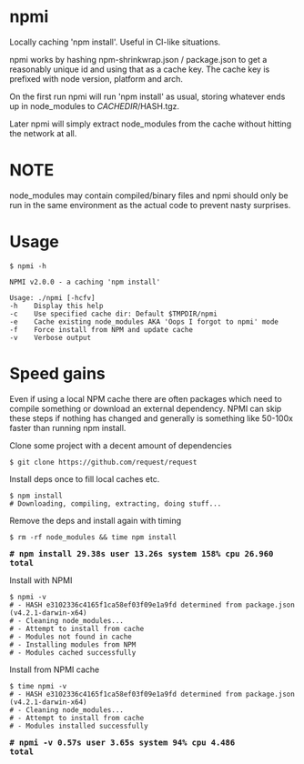 # npmi
Locally caching 'npm install'. Useful in CI-like situations.

npmi works by hashing npm-shrinkwrap.json / package.json to get a
reasonably unique id and using that as a cache key.
The cache key is prefixed with node version, platform and arch.

On the first run npmi will run 'npm install' as usual, storing whatever
ends up in node_modules to $CACHEDIR/$HASH.tgz.

Later npmi will simply extract node_modules from the cache without
hitting the network at all.

# NOTE

node_modules may contain compiled/binary files and npmi should only
be run in the same environment as the actual code to prevent nasty
surprises.

# Usage

```
$ npmi -h

NPMI v2.0.0 - a caching 'npm install'

Usage: ./npmi [-hcfv]
-h    Display this help
-c    Use specified cache dir: Default $TMPDIR/npmi
-e    Cache existing node_modules AKA 'Oops I forgot to npmi' mode
-f    Force install from NPM and update cache
-v    Verbose output
```

# Speed gains

Even if using a local NPM cache there are often packages which need to
compile something or download an external dependency.
NPMI can skip these steps if nothing has changed and generally is something
like 50-100x faster than running npm install.

Clone some project with a decent amount of dependencies
```
$ git clone https://github.com/request/request
```

Install deps once to fill local caches etc.
```
$ npm install
# Downloading, compiling, extracting, doing stuff...
```

Remove the deps and install again with timing
```
$ rm -rf node_modules && time npm install
```
<strong><pre># npm install  29.38s user 13.26s system 158% cpu 26.960 total</pre></strong>

Install with NPMI
```
$ npmi -v
# - HASH e3102336c4165f1ca58ef03f09e1a9fd determined from package.json (v4.2.1-darwin-x64)
# - Cleaning node_modules...
# - Attempt to install from cache
# - Modules not found in cache
# - Installing modules from NPM
# - Modules cached successfully
```

Install from NPMI cache
```
$ time npmi -v
# - HASH e3102336c4165f1ca58ef03f09e1a9fd determined from package.json (v4.2.1-darwin-x64)
# - Cleaning node_modules...
# - Attempt to install from cache
# - Modules installed successfully
```
<strong><pre># npmi -v  0.57s user 3.65s system 94% cpu 4.486 total</pre></strong>

